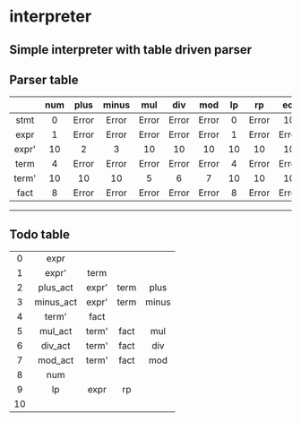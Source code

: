 # interpreter
Simple interpreter with table driven parser
---
## Parser table
|       | num | plus  | minus | mul   | div   | mod   | lp  | rp    | eol   | eoi   | unknown |
| :---: | :-: | :---: | :---: | :---: | :---: | :---: | :-: | :---: | :---: | :---: | :-----: |
| stmt  | 0   | Error | Error | Error | Error | Error | 0   | Error | 10    | 10    | Error   |
| expr  | 1   | Error | Error | Error | Error | Error | 1   | Error | Error | Error | Error   |
| expr' | 10  | 2     |	3     | 10    | 10    | 10    | 10  | 10    | 10    | 10    | Error   |
| term  | 4   | Error | Error | Error | Error | Error | 4   | Error | Error | Error | Error   |
| term' | 10  | 10    |	10    | 5     |	6     | 7     |	10  | 10    | 10    | 10    | Error   |
| fact  | 8   | Error | Error | Error | Error | Error | 8   | Error | Error | Error | Error   |
---
## Todo table
|     |           |       |      |       |
| :-: | :-------: | :---: | :--: | :---: |
| 0   | expr      |       |      |       |
| 1   | expr'     | term  |	 |       |
| 2   | plus_act  | expr' | term | plus  |
| 3   | minus_act | expr' | term | minus |
| 4   | term'     | fact  |      |       |
| 5   | mul_act   | term' | fact | mul   |
| 6   | div_act   | term' | fact | div   |
| 7   | mod_act   | term' | fact | mod   |
| 8   | num	  |	  |      |       |
| 9   | lp	  | expr  | rp   |       |
| 10  |		  |       |      |       |
